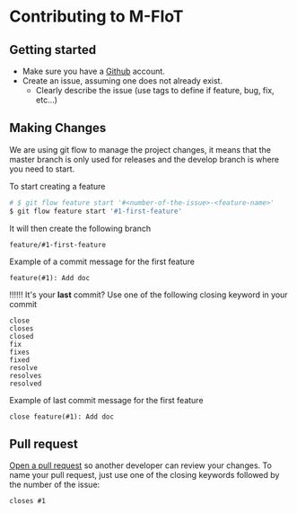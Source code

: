 # Contributing to M-FIoT
## Getting started

* Make sure you have a [Github](https://github.com/signup/free) account.
* Create an issue, assuming one does not already exist.
	* Clearly describe the issue (use tags to define if feature, bug, fix, etc...)

## Making Changes
We are using git flow to manage the project changes, it means that the master branch
is only used for releases and the develop branch is where you need to start.

To start creating a feature
```bash
# $ git flow feature start '#<number-of-the-issue>-<feature-name>'
$ git flow feature start '#1-first-feature'
```

It will then create the following branch

    feature/#1-first-feature

Example of a commit message for the first feature

    feature(#1): Add doc

!!!!!! It's your **last** commit?
Use one of the following closing keyword in your commit

    close
    closes
    closed
    fix
    fixes
    fixed
    resolve
    resolves
    resolved

Example of last commit message for the first feature

    close feature(#1): Add doc

## Pull request
[Open a pull request](https://github.com/liip/zebra/compare) so another developer can review your changes.
To name your pull request, just use one of the closing keywords followed by the number of the issue:

    closes #1